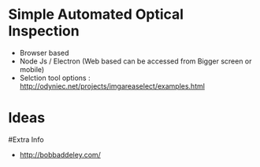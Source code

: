 # Simple Automated Optical Inspection

* Browser based
 * Node Js / Electron (Web based can be accessed from Bigger screen or mobile)
 * Selction tool options : http://odyniec.net/projects/imgareaselect/examples.html

# Ideas



#Extra Info
* http://bobbaddeley.com/

